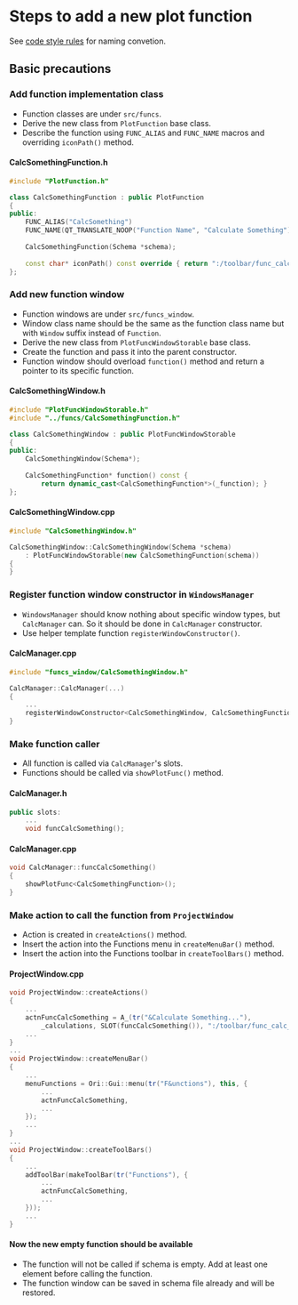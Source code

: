 # Steps to add a new plot function

See [code style rules](code-style.md) for naming convetion.

## Basic precautions

### Add function implementation class

- Function classes are under `src/funcs`.
- Derive the new class from `PlotFunction` base class.
- Describe the function using `FUNC_ALIAS` and `FUNC_NAME` macros and overriding `iconPath()` method. 

#### CalcSomethingFunction.h
```cpp
#include "PlotFunction.h"

class CalcSomethingFunction : public PlotFunction
{
public:
    FUNC_ALIAS("CalcSomething")
    FUNC_NAME(QT_TRANSLATE_NOOP("Function Name", "Calculate Something"))
    
    CalcSomethingFunction(Schema *schema);
    
    const char* iconPath() const override { return ":/toolbar/func_calc_smth"; }
};
```

### Add new function window

- Function windows are under `src/funcs_window`.
- Window class name should be the same as the function class name but with `Window` suffix instead of `Function`.
- Derive the new class from `PlotFuncWindowStorable` base class.
- Create the function and pass it into the parent constructor.
- Function window should overload `function()` method and return a pointer to its specific function.

#### CalcSomethingWindow.h
```cpp
#include "PlotFuncWindowStorable.h"
#include "../funcs/CalcSomethingFunction.h"

class CalcSomethingWindow : public PlotFuncWindowStorable
{
public:
    CalcSomethingWindow(Schema*);
    
    CalcSomethingFunction* function() const {
        return dynamic_cast<CalcSomethingFunction*>(_function); }
};
```

#### CalcSomethingWindow.cpp
```cpp
#include "CalcSomethingWindow.h"

CalcSomethingWindow::CalcSomethingWindow(Schema *schema) 
    : PlotFuncWindowStorable(new CalcSomethingFunction(schema))
{
}
```

### Register function window constructor in `WindowsManager`

- `WindowsManager` should know nothing about specific window types, but `CalcManager` can. So it should be done in `CalcManager` constructor. 
- Use helper template function `registerWindowConstructor()`.

#### CalcManager.cpp
```cpp
#include "funcs_window/CalcSomethingWindow.h"

CalcManager::CalcManager(...)
{
	...
    registerWindowConstructor<CalcSomethingWindow, CalcSomethingFunction>();
}
```

### Make function caller

- All function is called via `CalcManager`'s slots.
- Functions should be called via `showPlotFunc()` method.

#### CalcManager.h
```cpp
public slots:
    ...
    void funcCalcSomething();
```

#### CalcManager.cpp
```cpp
void CalcManager::funcCalcSomething()
{
    showPlotFunc<CalcSomethingFunction>();
}
```

### Make action to call the function from `ProjectWindow`

- Action is created in `createActions()` method.
- Insert the action into the Functions menu in `createMenuBar()` method.
- Insert the action into the Functions toolbar in `createToolBars()` method.

#### ProjectWindow.cpp
```cpp
void ProjectWindow::createActions()
{
    ...
    actnFuncCalcSomething = A_(tr("&Calculate Something..."),
        _calculations, SLOT(funcCalcSomething()), ":/toolbar/func_calc_smth");
    ...
}
...
void ProjectWindow::createMenuBar()
{
    ...
    menuFunctions = Ori::Gui::menu(tr("F&unctions"), this, {
        ...
        actnFuncCalcSomething,
        ...
    });
    ...
}
...
void ProjectWindow::createToolBars()
{
    ...
    addToolBar(makeToolBar(tr("Functions"), {
        ...
        actnFuncCalcSomething,
        ...
    }));
    ...
}
```

#### Now the new empty function should be available

- The function will not be called if schema is empty. Add at least one element before calling the function.
- The function window can be saved in schema file already and will be restored. 
